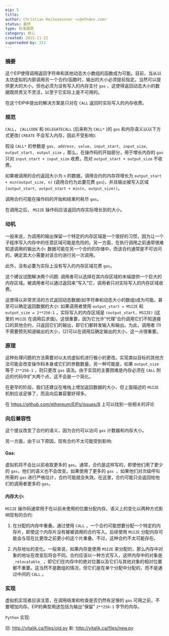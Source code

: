 ```yaml
---
eip: 5
title:
author: Christian Reitwiessner <c@ethdev.com>
status: 最终
type: 标准跟踪
category: 核心
created: 2015-11-22
superseded-by: 211
---
```


### 摘要

这个EIP使得调用返回字符串和其他动态大小数组的函数成为可能。目前，当从以太坊虚拟机内部调用另一个合约/函数时，输出的大小必须提前指定。当然可以提供更大的大小，但也必须为没有写入的内存支付 `gas` ，这使得返回动态大小的数据既昂贵又不灵活，以至于它实际上是不可用的。

在这个EIP中提出的解决方案是只对在 `CALL` 返回时实际写入的内存收费。

### 规范

`CALL`， `CALLCODE` 和 `DELEGATECALL` (后来称为 `CALL*` )的 `gas` 和内存语义以以下方式更改( `CREATE` 不会写入内存，因此不受影响):

假设 `CALL*` 的参数是 `gas, address, value, input_start, input_size, output_start, output_size` ，那么，在操作码的开始部分，用于增长内存的 `gas` 只对 `input_start + input_size` 收费，而对 `output_start + output_size` 不收费。

如果被调用的合约返回大小为 `n` 的数据，调用合约的内存将增长为 `output_start + min(output_size, n)` (调用合约为此要花费 `gas`)，并且输出被写入区域 `[output_start, output_start + min(n, output_size))`。

调用合约可能在操作码的开始和结束时耗尽 `gas`。

在调用之后， `MSIZE` 操作码应该返回内存实际增长到的大小。

### 动机

一般来说，为调用的输出保留一个特定的内存区域是一个很好的习惯，因为让一个子程序写入内存中的任意区域可能是危险的。另一方面，在执行调用之前通常很难知道调用的输出大小: 数据可能在另一个合约的存储中，而该合约通常是不可访问的，确定其大小需要对该合约进行另一次调用。

此外，没有必要为实际上没有写入的内存区域花费 `gas`。

这个建议试图解决两个问题: 调用者可以选择在其内存区域的末端提供一个巨大的内存区域。被调用者可以通过返回来“写入”它，调用者只对实际写入的内存区域收费。

这使得以非常灵活的方式返回动态数据(如字符串和动态大小的数组)成为可能。甚至可以确定返回数据的大小: 如果调用者使用 `output_start = MSIZE` 和 `output_size = 2**256-1` ，实际写入的内存区域是 `(output_start, MSIZE)` (这里的 `MSIZE` 在调用后求值)。这很重要，因为它允许“代理”合约调用它们不知道接口的其他合约，只返回它们的输出，即它们都转发输入和输出。为此，调用者 (1)不需要预先知道输出的大小，(2)可以在调用后确定输出的大小，这一点很重要。


### 原理

这种处理问题的方法需要对以太坊虚拟机进行极小的更改。实现类似目标的其他方法可能会改变操作码本身或它们的参数数量。另一种可能是，如果 `output_size` 等于 `2**256-1` ，则只更改 `gas` 语法。由于实现的主要困难是内存必须在 `CALL` 附近的代码中扩大两个点，这不会是一个简化。

在更早的阶段，我们还建议在堆栈上增加返回数据的大小，但上面描述的 `MSIZE` 机制应该足够了，而且向后兼容要好得多。

在 https://github.com/ethereum/EIPs/issues/8 上可以找到一些相关的评论

### 向后兼容性

这个提议改变了合约的语义，因为合约可以访问 `gas` 计数器和内存大小。

另一方面，由于以下原因，现有合约不太可能受到影响:

#### Gas:

虚拟机将不会比以前收取更多的 `gas`。通常，合约是这样写的，即使他们用了更少的 `gas`，他们的语义也不会改变。如果使用了更多的 `gas `，如果他们对次级呼叫所需的 `gas` 进行严格估计，合约可能就会失效。在这里，合约可能只会返回给他们的调用者更多的 `gas`。

#### 内存大小:

`MSIZE` 操作码通常用于在以前未使用的位置分配内存。语义上的变化以两种方式影响现有的合约:

1. 在分配的内存中重叠。通过使用 `CALL` ，一个合约可能想要分配一个特定的内存片，即使这个内存片没有被被调用的合约写入。后续使用 `MSIZE` 分配内存可能会与现在比更改之前更小的这个片重叠。不过，这种合约不太可能存在。

2. 内存地址的变化。一般来说，如果内存是使用 `MSIZE` 来分配的，那么内存中对象的地址在改变后将会不同。合约应该以一种方式写入，这样内存中的对象是 `_relocatable_` ，即它们在内存中的绝对位置以及它们与其他对象的相对位置都不重要。这当然不是数组的情况，但它们是在单个分配中分配的，而不是通过中间的 `CALL` 。


### 实现

虚拟机实现者应该注意，在调用结束和检查是否仍然有足够的 `gas` 可用之前，不要增加内存。EIP的典型用途包括为输出“保留” `2**256-1` 字节的内存。

`Python` 实现:

  旧: http://vitalik.ca/files/old.py 新: http://vitalik.ca/files/new.py
